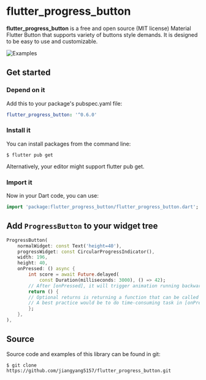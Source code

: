 # flutter_progress_button

**flutter_progress_button** is a free and open source (MIT license) Material Flutter Button that supports variety of buttons style demands. It is designed to be easy to use and customizable.

![Examples](https://media.giphy.com/media/vFKqnCdLPNOKc/giphy.gif)

## Get started

### **Depend on it**

Add this to your package's pubspec.yaml file:

```yaml
flutter_progress_button: '^0.6.0'
```

### **Install it**

You can install packages from the command line:

```
$ flutter pub get
```

Alternatively, your editor might support flutter pub get.

### **Import it**

Now in your Dart code, you can use:

```dart
import 'package:flutter_progress_button/flutter_progress_button.dart';

```

## Add `ProgressButton` to your widget tree

```dart
ProgressButton(
    normalWidget: const Text('height=40'),
    progressWidget: const CircularProgressIndicator(),
    width: 196,
    height: 40,
    onPressed: () async {
        int score = await Future.delayed(
            const Duration(milliseconds: 3000), () => 42);
        // After [onPressed], it will trigger animation running backwards, from end to beginning
        return () {
        // Optional returns is returning a function that can be called after animation is stopped at the beginning.
        // A best practice would be to do time-consuming task in [onPressed], and do page navigation in the returned function. So that user won't missed out the reverse animation.
        };
    },
),
```

## Source
Source code and examples of this library can be found in git:

```
$ git clone https://github.com/jiangyang5157/flutter_progress_button.git
```
